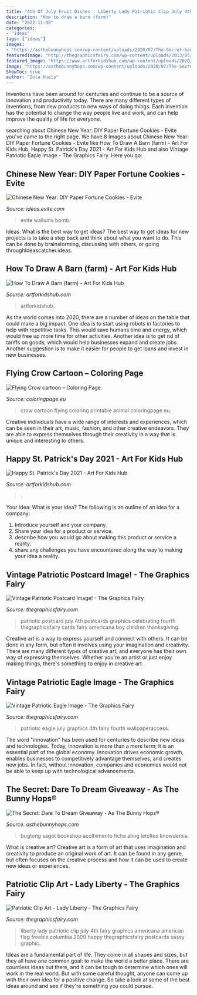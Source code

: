 ```yaml
---
title: "4th Of July Fruit Dishes : Liberty Lady Patriotic Clip July 4th Fairy Graphics Americana American Flag Freebie Columbia 2009 Happy Thegraphicsfairy Postcards Sassy Graphic"
description: "How to draw a barn (farm)"
date: "2022-11-08"
categories:
- "ideas"
tags: ["ideas"]
images:
- "https://asthebunnyhops.com/wp-content/uploads/2020/07/The-Secret-book-key-art-700x902.jpg"
featuredImage: "http://thegraphicsfairy.com/wp-content/uploads/2013/05/1ladyliberty005.jpg"
featured_image: "https://www.artforkidshub.com/wp-content/uploads/2020/10/How-To-Draw-A-Barn-thumbnail.jpg"
image: "https://asthebunnyhops.com/wp-content/uploads/2020/07/The-Secret-book-key-art-700x902.jpg"
ShowToc: true
author: "Zola Huels"
---
```



Inventions have been around for centuries and continue to be a source of innovation and productivity today. There are many different types of inventions, from new products to new ways of doing things. Each invention has the potential to change the way people live and work, and can help improve the quality of life for everyone.

	

		
searching about Chinese New Year: DIY Paper Fortune Cookies - Evite you've came to the right page. We have 8 Images about Chinese New Year: DIY Paper Fortune Cookies - Evite like How To Draw A Barn (farm) - Art For Kids Hub, Happy St. Patrick&#039;s Day 2021 - Art For Kids Hub and also Vintage Patriotic Eagle Image - The Graphics Fairy. Here you go:
		
    
## Chinese New Year: DIY Paper Fortune Cookies - Evite

<img loading=lazy src="https://ideas.evite.com/media/Blog-DIY-Fortune-Cookies-JB-1200.jpg" onerror="this.onerror=null;this.src='https://tse2.mm.bing.net/th?id=OIP.zVqJt1j8bOXhxEEWV7CB1AHaKF&amp;pid=15.1';" alt="Chinese New Year: DIY Paper Fortune Cookies - Evite">

_Source: ideas.evite.com_

>evite wallums bomb. 

	

Ideas: What is the best way to get ideas?
The best way to get ideas for new projects is to take a step back and think about what you want to do. This can be done by brainstorming, discussing with others, or going throughIdeascatcher.ideas.

    
## How To Draw A Barn (farm) - Art For Kids Hub

<img loading=lazy src="https://www.artforkidshub.com/wp-content/uploads/2020/10/How-To-Draw-A-Barn-thumbnail.jpg" onerror="this.onerror=null;this.src='https://tse2.mm.bing.net/th?id=OIP.8EeKZgbrnNrVe7CClrNPLQHaEJ&amp;pid=15.1';" alt="How To Draw A Barn (farm) - Art For Kids Hub">

_Source: artforkidshub.com_

>artforkidshub. 

	

As the world comes into 2020, there are a number of ideas on the table that could make a big impact. One idea is to start using robots in factories to help with repetitive tasks. This would save humans time and energy, which would free up more time for other activities. Another idea is to get rid of tariffs on goods, which would help businesses expand and create jobs. Another suggestion is to make it easier for people to get loans and invest in new businesses.

    
## Flying Crow Cartoon – Coloring Page

<img loading=lazy src="http://coloringpage.eu/wp-content/uploads/2017/10/flying-crow-cartoon.jpg" onerror="this.onerror=null;this.src='https://tse1.mm.bing.net/th?id=OIP.TkngIbeDIgf38Gpc0QKapAHaKD&amp;pid=15.1';" alt="Flying Crow cartoon – Coloring Page">

_Source: coloringpage.eu_

>crow cartoon flying coloring printable animal coloringpage eu. 

	

Creative individuals have a wide range of interests and experiences, which can be seen in their art, music, fashion, and other creative endeavors. They are able to express themselves through their creativity in a way that is unique and interesting to others.

    
## Happy St. Patrick&#039;s Day 2021 - Art For Kids Hub

<img loading=lazy src="https://www.artforkidshub.com/wp-content/uploads/2021/03/happy-st-patricks-day-2021.jpg" onerror="this.onerror=null;this.src='https://tse3.mm.bing.net/th?id=OIP.zxWR8WaWJDPLaoisVl2bUQHaEK&amp;pid=15.1';" alt="Happy St. Patrick&#039;s Day 2021 - Art For Kids Hub">

_Source: artforkidshub.com_

>. 

	

Your Idea: What is your idea?
The following is an outline of an idea for a company:
1. Introduce yourself and your company.
2. Share your idea for a product or service.
3. describe how you would go about making this product or service a reality.
4. share any challenges you have encountered along the way to making your idea a reality.

    
## Vintage Patriotic Postcard Image! - The Graphics Fairy

<img loading=lazy src="https://thegraphicsfairy.com/wp-content/uploads/2014/06/Vintage-Patriotic-Postcard-Image-GraphicsFairy.jpg" onerror="this.onerror=null;this.src='https://tse1.mm.bing.net/th?id=OIP.rTgn6Sl_KVde6zCWIeNYygHaLg&amp;pid=15.1';" alt="Vintage Patriotic Postcard Image! - The Graphics Fairy">

_Source: thegraphicsfairy.com_

>patriotic postcard july 4th postcards graphics celebrating fourth thegraphicsfairy cards fairy americana boy children thanksgiving. 

	

Creative art is a way to express yourself and connect with others. It can be done in any form, but often it involves using your imagination and creativity. There are many different types of creative art, and everyone has their own way of expressing themselves. Whether you're an artist or just enjoy making things, there's something to enjoy in creative art.

    
## Vintage Patriotic Eagle Image - The Graphics Fairy

<img loading=lazy src="https://thegraphicsfairy.com/wp-content/uploads/2014/06/Vintage-Patriotic-Eagle-Image-GraphicsFairy-651x1024.jpg" onerror="this.onerror=null;this.src='https://tse3.mm.bing.net/th?id=OIP.LNP7kjD1AHLXYTn1AShPigHaLp&amp;pid=15.1';" alt="Vintage Patriotic Eagle Image - The Graphics Fairy">

_Source: thegraphicsfairy.com_

>patriotic eagle july graphics 4th fairy fourth wallpaperaccess. 

	

The word "innovation" has been used for centuries to describe new ideas and technologies. Today, innovation is more than a mere term; it is an essential part of the global economy. Innovation drives economic growth, enables businesses to competitively advantage themselves, and creates new jobs. In fact, without innovation, companies and economies would not be able to keep up with technological advancements.

    
## The Secret: Dare To Dream Giveaway - As The Bunny Hops®

<img loading=lazy src="https://asthebunnyhops.com/wp-content/uploads/2020/07/The-Secret-book-key-art-700x902.jpg" onerror="this.onerror=null;this.src='https://tse4.mm.bing.net/th?id=OIP.d368NUgOGjqSehrPHjCcQgHaJi&amp;pid=15.1';" alt="The Secret: Dare To Dream Giveaway - As The Bunny Hops®">

_Source: asthebunnyhops.com_

>bugtong sagot bookshop acolhimento ficha ating letoltes knowdemia. 

	

What is creative art?
Creative art is a form of art that uses imagination and creativity to produce an original work of art. It can be found in any genre, but often focuses on the creative process and how it can be used to create new ideas or experiences.

    
## Patriotic Clip Art - Lady Liberty - The Graphics Fairy

<img loading=lazy src="http://thegraphicsfairy.com/wp-content/uploads/2013/05/1ladyliberty005.jpg" onerror="this.onerror=null;this.src='https://tse1.mm.bing.net/th?id=OIP.acbTOPr34HkMkNHwEczifwHaLt&amp;pid=15.1';" alt="Patriotic Clip Art - Lady Liberty - The Graphics Fairy">

_Source: thegraphicsfairy.com_

>liberty lady patriotic clip july 4th fairy graphics americana american flag freebie columbia 2009 happy thegraphicsfairy postcards sassy graphic. 

	

Ideas are a fundamental part of life. They come in all shapes and sizes, but they all have one common goal: to make the world a better place. There are countless ideas out there, and it can be tough to determine which ones will work in the real world. But with some careful thought, anyone can come up with their own idea for a positive change. So take a look at some of the best ideas around and see if they're something you could pursue.

